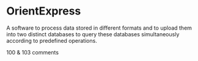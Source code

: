 # OrientExpress

A software to process data stored in different formats and to upload them into two distinct databases to query these databases simultaneously according to predefined operations.


100 & 103 comments
